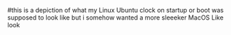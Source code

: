 #this is a depiction of what my Linux Ubuntu clock on startup or boot was supposed to look like but i somehow wanted a more sleeeker MacOS Like look
